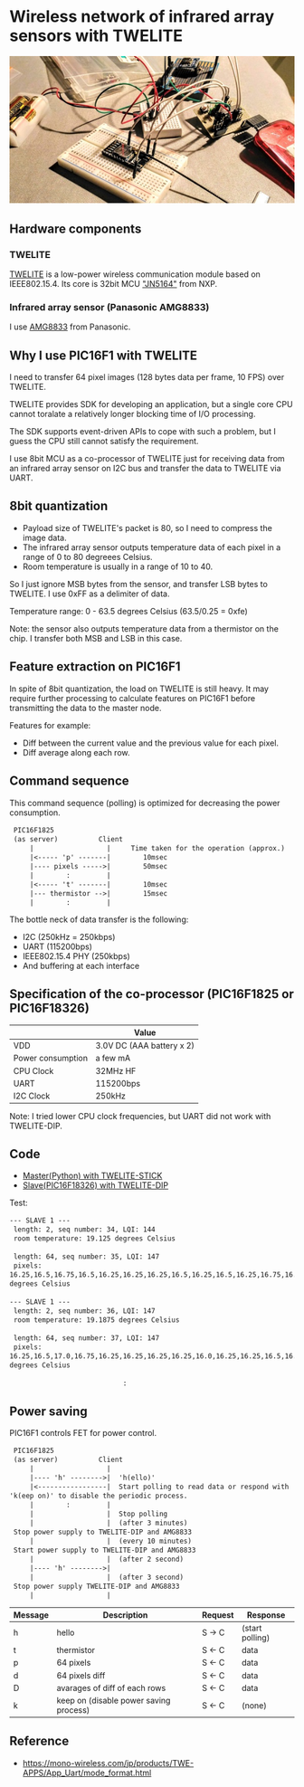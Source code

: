 # Wireless network of infrared array sensors with TWELITE

![](./doc/twelite-dip.jpg)

## Hardware components

### TWELITE

[TWELITE](https://mono-wireless.com/en/) is a low-power wireless communication module based on IEEE802.15.4. Its core is 32bit MCU ["JN5164"](https://www.nxp.com/jp/products/wireless/proprietary-ieee-802.15.4-based/zigbee-and-ieee802.15.4-wireless-microcontroller-with-160-kb-flash-32-kb-ram:JN5164) from NXP.

### Infrared array sensor (Panasonic AMG8833)

I use [AMG8833](https://cdn-learn.adafruit.com/assets/assets/000/043/261/original/Grid-EYE_SPECIFICATIONS%28Reference%29.pdf?1498680225
) from Panasonic.

## Why I use PIC16F1 with TWELITE

I need to transfer 64 pixel images (128 bytes data per frame, 10 FPS) over TWELITE.

TWELITE provides SDK for developing an application, but a single core CPU cannot toralate a relatively longer blocking time of I/O processing.

The SDK supports event-driven APIs to cope with such a problem, but I guess the CPU still cannot satisfy the requirement.

I use 8bit MCU as a co-processor of TWELITE just for receiving data from an infrared array sensor on I2C bus and transfer the data to TWELITE via UART.

## 8bit quantization

- Payload size of TWELITE's packet is 80, so I need to compress the image data.
- The infrared array sensor outputs temperature data of each pixel in a range of 0 to 80 degreees Celsius.
- Room temperature is usually in a range of 10 to 40.

So I just ignore MSB bytes from the sensor, and transfer LSB bytes to TWELITE. I use 0xFF as a delimiter of data.

Temperature range: 0 - 63.5 degrees Celsius (63.5/0.25 = 0xfe)

Note: the sensor also outputs temperature data from a thermistor on the chip. I transfer both MSB and LSB in this case.

## Feature extraction on PIC16F1

In spite of 8bit quantization, the load on TWELITE is still heavy. It may require further processing to calculate features on PIC16F1 before transmitting the data to the master node.

Features for example:
- Diff between the current value and the previous value for each pixel.
- Diff average along each row.

## Command sequence

This command sequence (polling) is optimized for decreasing the power consumption.

```
 PIC16F1825           
 (as server)          Client
     |                  |     Time taken for the operation (approx.)
     |<----- 'p' -------|        10msec
     |---- pixels ----->|        50msec
     |        :         |
     |<----- 't' -------|        10msec
     |--- thermistor -->|        15msec
     |        :         |
```

The bottle neck of data transfer is the following:
- I2C (250kHz = 250kbps)
- UART (115200bps)
- IEEE802.15.4 PHY (250kbps)
- And buffering at each interface

## Specification of the co-processor (PIC16F1825 or PIC16F18326)

|          | Value                    |
|----------|--------------------------|
|VDD       | 3.0V DC (AAA battery x 2)|
|Power consumption| a few mA          |
|CPU Clock | 32MHz HF                 |
|UART      | 115200bps                |
|I2C Clock | 250kHz                   |

Note: I tried lower CPU clock frequencies, but UART did not work with TWELITE-DIP.

## Code

- [Master(Python) with TWELITE-STICK](./python/twelite)
- [Slave(PIC16F18326) with TWELITE-DIP](./src/pic16f18326/amg8833.X)

Test:
```
--- SLAVE 1 ---
 length: 2, seq number: 34, LQI: 144
 room temperature: 19.125 degrees Celsius

 length: 64, seq number: 35, LQI: 147
 pixels: 16.25,16.5,16.75,16.5,16.25,16.25,16.25,16.5,16.25,16.5,16.25,16.75,16.75,15.75,16.0,16.25,16.25,16.0,16.5,16.5,16.0,15.75,16.0,16.5,16.0,16.25,16.0,16.5,16.0,15.5,15.75,17.0,16.0,16.75,16.0,15.75,16.25,15.25,15.5,16.25,16.75,16.75,16.5,16.0,16.5,16.0,16.25,16.0,15.75,16.75,16.0,15.5,15.75,16.25,16.25,15.5,16.0,16.0,15.0,15.25,15.5,15.5,15.25,15.25 degrees Celsius

--- SLAVE 1 ---
 length: 2, seq number: 36, LQI: 147
 room temperature: 19.1875 degrees Celsius

 length: 64, seq number: 37, LQI: 147
 pixels: 16.25,16.5,17.0,16.75,16.25,16.25,16.25,16.25,16.0,16.25,16.25,16.5,16.5,16.25,15.75,16.25,16.25,16.25,16.75,16.75,16.25,15.75,16.0,16.75,16.25,16.25,16.0,16.25,16.0,15.0,15.5,16.5,16.0,16.75,16.25,16.0,16.5,15.5,15.75,16.5,16.5,16.75,16.5,16.0,16.25,16.25,16.25,16.25,15.5,16.75,15.75,15.5,16.25,16.0,15.25,15.75,15.5,15.5,14.75,14.75,15.75,15.5,15.75,15.5 degrees Celsius
 
                            :
```

## Power saving

PIC16F1 controls FET for power control.

```
 PIC16F1825
 (as server)          Client
     |                  |
     |---- 'h' -------->|  'h(ello)'
     |<-----------------|  Start polling to read data or respond with 'k(eep on)' to disable the periodic process.
     |        :         |
     |                  |  Stop polling
     |                  |  (after 3 minutes)
 Stop power supply to TWELITE-DIP and AMG8833
     |                  |  (every 10 minutes)
 Start power supply to TWELITE-DIP and AMG8833
     |                  |  (after 2 second)
     |---- 'h' -------->|
     |                  |  (after 3 second)
 Stop power supply TWELITE-DIP and AMG8833
     |                  |     
```

| Message | Description                            | Request | Response        |
|---------|----------------------------------------|---------|-----------------|
| h       | hello                                  | S -> C  | (start polling) |
| t       | thermistor                             | S <- C  | data            |
| p       | 64 pixels                              | S <- C  | data            |
| d       | 64 pixels diff                         | S <- C  | data            |
| D       | avarages of diff of each rows          | S <- C  | data            |
| k       | keep on (disable power saving process) | S <- C  | (none)          |

## Reference

- https://mono-wireless.com/jp/products/TWE-APPS/App_Uart/mode_format.html
